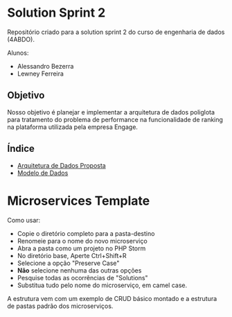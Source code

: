 # Solution Sprint 2

Repositório criado para a solution sprint 2 do curso de engenharia de dados (4ABDO). 

Alunos:
* Alessandro Bezerra
* Lewney Ferreira


## Objetivo
Nosso objetivo é planejar e implementar a arquitetura de dados poliglota para tratamento do problema de performance na funcionalidade de ranking na plataforma utilizada pela empresa Engage.

## Índice

* [Arquitetura de Dados Proposta](https://github.com/san-data-engineer/solutionSprint2/edit/master/arquitetura.md)
* [Modelo de Dados](https://github.com/san-data-engineer/solutionSprint2/edit/master/dataModel.md)

# Microservices Template
Como usar:
- Copie o diretório completo para a pasta-destino
- Renomeie para o nome do novo microserviço
- Abra a pasta como um projeto no PHP Storm
- No diretório base, Aperte Ctrl+Shift+R
- Selecione a opção "Preserve Case"
- **Não** selecione nenhuma das outras opções
- Pesquise todas as ocorrências de "Solutions"
- Substitua tudo pelo nome do microserviço, em camel case.

A estrutura vem com um exemplo de CRUD básico montado e a estrutura de pastas padrão dos microserviços.
